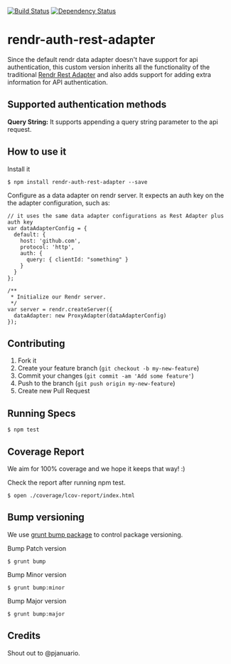 [![Build Status](https://travis-ci.org/pjanuario/rendr-auth-rest-adapter.svg?branch=master)](https://travis-ci.org/pjanuario/rendr-auth-rest-adapter)
[![Dependency Status](https://gemnasium.com/pjanuario/rendr-auth-rest-adapter.svg)](https://gemnasium.com/pjanuario/rendr-auth-rest-adapter)

# rendr-auth-rest-adapter
Since the default rendr data adapter doesn't have support for api authentication, this custom version inherits all the functionality of the traditional [Rendr Rest Adapter]() and also adds support for adding extra information for API authentication.

## Supported authentication methods

**Query String:** It supports appending a query string parameter to the api request.

## How to use it

Install it

    $ npm install rendr-auth-rest-adapter --save

Configure as a data adapter on rendr server. It expects an auth key on the the adapter configuration, such as:

    // it uses the same data adapter configurations as Rest Adapter plus auth key
    var dataAdapterConfig = {
      default: {
        host: 'github.com',
        protocol: 'http',
        auth: {
          query: { clientId: "something" }
        }
      }
    };

    /**
     * Initialize our Rendr server.
     */
    var server = rendr.createServer({
      dataAdapter: new ProxyAdapter(dataAdapterConfig)
    });


## Contributing

1. Fork it
2. Create your feature branch (`git checkout -b my-new-feature`)
3. Commit your changes (`git commit -am 'Add some feature'`)
4. Push to the branch (`git push origin my-new-feature`)
5. Create new Pull Request

## Running Specs

    $ npm test

## Coverage Report

We aim for 100% coverage and we hope it keeps that way! :)

Check the report after running npm test.

    $ open ./coverage/lcov-report/index.html

## Bump versioning

We use [grunt bump package](https://www.npmjs.org/package/grunt-bump) to control package versioning.

Bump Patch version

    $ grunt bump

Bump Minor version

    $ grunt bump:minor

Bump Major version

    $ grunt bump:major

## Credits

Shout out to @pjanuario.

